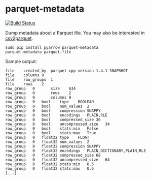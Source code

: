 # parquet-metadata

[![Build Status](https://travis-ci.org/cldellow/parquet-metadata.svg?branch=master)](https://travis-ci.org/cldellow/parquet-metadata)

Dump metadata about a Parquet file. You may also be interested in [csv2parquet](https://github.com/cldellow/csv2parquet).

```
sudo pip install pyarrow parquet-metadata
parquet-metadata parquet.file
```

Sample output:

```
file	created_by	parquet-cpp version 1.4.1-SNAPSHOT
file	columns	9
file	row_groups	1
file	rows	2
row_group	0		size	634
row_group	0		rows	2
row_group	0		columns	9
row_group	0	bool	type	BOOLEAN
row_group	0	bool	num_values	2
row_group	0	bool	compression	SNAPPY
row_group	0	bool	encodings	PLAIN,RLE
row_group	0	bool	compressed_size	36
row_group	0	bool	uncompressed_size	34
row_group	0	bool	stats:min	False
row_group	0	bool	stats:max	True
row_group	0	float32	type	FLOAT
row_group	0	float32	num_values	2
row_group	0	float32	compression	SNAPPY
row_group	0	float32	encodings	PLAIN_DICTIONARY,PLAIN,RLE
row_group	0	float32	compressed_size	68
row_group	0	float32	uncompressed_size	64
row_group	0	float32	stats:min	0.5
row_group	0	float32	stats:max	0.6
[...]
```
